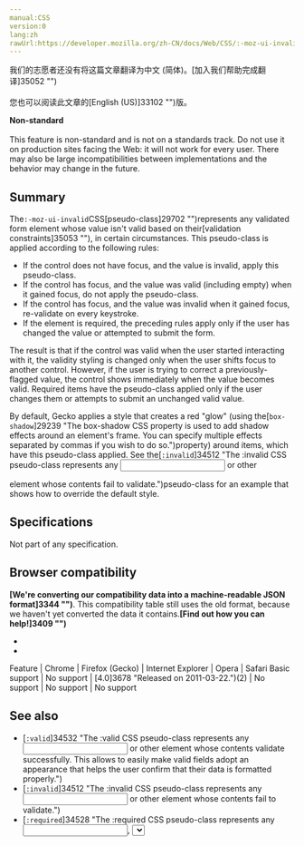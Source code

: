 ```yaml
---
manual:CSS
version:0
lang:zh
rawUrl:https://developer.mozilla.org/zh-CN/docs/Web/CSS/:-moz-ui-invalid
---
```




<bdi>我们的志愿者还没有将这篇文章翻译为<bdi>中文 (简体)</bdi>。[加入我们帮助完成翻译]35052 "")<br></br>您也可以阅读此文章的[English (US)]33102 "")版。</bdi>






**Non-standard**<br></br>This feature is non-standard and is not on a standards track. Do not use it on production sites facing the Web: it will not work for every user. There may also be large incompatibilities between implementations and the behavior may change in the future.




## Summary<a name="Summary"></a>


The`:-moz-ui-invalid`CSS[pseudo-class]29702 "")represents any validated form element whose value isn&#39;t valid based on their[validation constraints]35053 ""), in certain circumstances. This pseudo-class is applied according to the following rules:


* If the control does not have focus, and the value is invalid, apply this pseudo-class.
* If the control has focus, and the value was valid (including empty) when it gained focus, do not apply the pseudo-class.
* If the control has focus, and the value was invalid when it gained focus, re-validate on every keystroke.
* If the element is required, the preceding rules apply only if the user has changed the value or attempted to submit the form.


The result is that if the control was valid when the user started interacting with it, the validity styling is changed only when the user shifts focus to another control. However, if the user is trying to correct a previously-flagged value, the control shows immediately when the value becomes valid. Required items have the pseudo-class applied only if the user changes them or attempts to submit an unchanged valid value.



By default, Gecko applies a style that creates a red &quot;glow&quot; (using the[`box-shadow`]29239 "The box-shadow CSS property is used to add shadow effects around an element's frame. You can specify multiple effects separated by commas if you wish to do so.")property) around items, which have this pseudo-class applied. See the[`:invalid`]34512 "The :invalid CSS pseudo-class represents any <input> or other <form> element whose contents fail to validate.")pseudo-class for an example that shows how to override the default style.


## Specifications<a name="Specifications"></a>


Not part of any specification.


## Browser compatibility<a name="Browser_compatibility"></a>


**[We&#39;re converting our compatibility data into a machine-readable JSON format]3344 "")**. This compatibility table still uses the old format, because we haven&#39;t yet converted the data it contains.**[Find out how you can help!]3409 "")**


* 
* 

Feature | Chrome | Firefox (Gecko) | Internet Explorer | Opera | Safari 
Basic support | No support | [4.0]3678 "Released on 2011-03-22.")(2) | No support | No support | No support 




## See also<a name="See_also"></a>

* [`:valid`]34532 "The :valid CSS pseudo-class represents any <input> or other <form> element whose contents validate successfully. This allows to easily make valid fields adopt an appearance that helps the user confirm that their data is formatted properly.")
* [`:invalid`]34512 "The :invalid CSS pseudo-class represents any <input> or other <form> element whose contents fail to validate.")
* [`:required`]34528 "The :required CSS pseudo-class represents any <input>, <select>, or <textarea> element that has the required attribute set on it.")
* [`:optional`]34524 "The :optional CSS pseudo-class represents any <input>, <select>, or <textarea> element that does not have the required attribute set on it.")
* [`:-moz-ui-valid`]33103 "The :-moz-ui-valid CSS pseudo-class represents any validated form element whose value validates correctly based on its validation constraints.")



